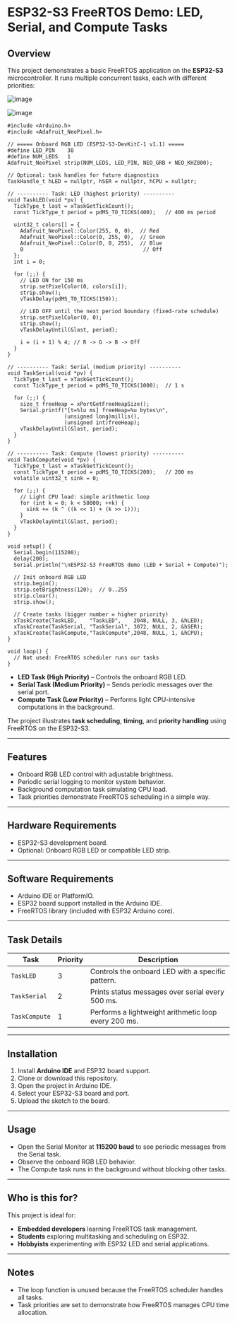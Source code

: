 # ESP32-S3 FreeRTOS Demo: LED, Serial, and Compute Tasks

## Overview
This project demonstrates a basic FreeRTOS application on the **ESP32-S3** microcontroller. It runs multiple concurrent tasks, each with different priorities:

![image](/images/board3.png)

![image](/images/exercise3.png)

``` 
#include <Arduino.h>
#include <Adafruit_NeoPixel.h>

// ===== Onboard RGB LED (ESP32-S3-DevKitC-1 v1.1) =====
#define LED_PIN    38
#define NUM_LEDS   1
Adafruit_NeoPixel strip(NUM_LEDS, LED_PIN, NEO_GRB + NEO_KHZ800);

// Optional: task handles for future diagnostics
TaskHandle_t hLED = nullptr, hSER = nullptr, hCPU = nullptr;

// ---------- Task: LED (highest priority) ----------
void TaskLED(void *pv) {
  TickType_t last = xTaskGetTickCount();
  const TickType_t period = pdMS_TO_TICKS(400);   // 400 ms period

  uint32_t colors[] = {
    Adafruit_NeoPixel::Color(255, 0, 0),  // Red
    Adafruit_NeoPixel::Color(0, 255, 0),  // Green
    Adafruit_NeoPixel::Color(0, 0, 255),  // Blue
    0                                      // Off
  };
  int i = 0;

  for (;;) {
    // LED ON for 150 ms
    strip.setPixelColor(0, colors[i]);
    strip.show();
    vTaskDelay(pdMS_TO_TICKS(150));

    // LED OFF until the next period boundary (fixed-rate schedule)
    strip.setPixelColor(0, 0);
    strip.show();
    vTaskDelayUntil(&last, period);

    i = (i + 1) % 4; // R -> G -> B -> Off
  }
}

// ---------- Task: Serial (medium priority) ----------
void TaskSerial(void *pv) {
  TickType_t last = xTaskGetTickCount();
  const TickType_t period = pdMS_TO_TICKS(1000);  // 1 s

  for (;;) {
    size_t freeHeap = xPortGetFreeHeapSize();
    Serial.printf("[t=%lu ms] freeHeap=%u bytes\n",
                  (unsigned long)millis(),
                  (unsigned int)freeHeap);
    vTaskDelayUntil(&last, period);
  }
}

// ---------- Task: Compute (lowest priority) ----------
void TaskCompute(void *pv) {
  TickType_t last = xTaskGetTickCount();
  const TickType_t period = pdMS_TO_TICKS(200);   // 200 ms
  volatile uint32_t sink = 0;

  for (;;) {
    // Light CPU load: simple arithmetic loop
    for (int k = 0; k < 50000; ++k) {
      sink += (k ^ ((k << 1) + (k >> 1)));
    }
    vTaskDelayUntil(&last, period);
  }
}

void setup() {
  Serial.begin(115200);
  delay(200);
  Serial.println("\nESP32-S3 FreeRTOS demo (LED + Serial + Compute)");

  // Init onboard RGB LED
  strip.begin();
  strip.setBrightness(120);  // 0..255
  strip.clear();
  strip.show();

  // Create tasks (bigger number = higher priority)
  xTaskCreate(TaskLED,    "TaskLED",    2048, NULL, 3, &hLED);
  xTaskCreate(TaskSerial, "TaskSerial", 3072, NULL, 2, &hSER);
  xTaskCreate(TaskCompute,"TaskCompute",2048, NULL, 1, &hCPU);
}

void loop() {
  // Not used: FreeRTOS scheduler runs our tasks
}

``` 

- **LED Task (High Priority)** – Controls the onboard RGB LED.
- **Serial Task (Medium Priority)** – Sends periodic messages over the serial port.
- **Compute Task (Low Priority)** – Performs light CPU-intensive computations in the background.

The project illustrates **task scheduling**, **timing**, and **priority handling** using FreeRTOS on the ESP32-S3.

---

## Features
- Onboard RGB LED control with adjustable brightness.
- Periodic serial logging to monitor system behavior.
- Background computation task simulating CPU load.
- Task priorities demonstrate FreeRTOS scheduling in a simple way.

---

## Hardware Requirements
- ESP32-S3 development board.
- Optional: Onboard RGB LED or compatible LED strip.

---

## Software Requirements
- Arduino IDE or PlatformIO.
- ESP32 board support installed in the Arduino IDE.
- FreeRTOS library (included with ESP32 Arduino core).

---

## Task Details
| Task         | Priority | Description                                      |
|--------------|----------|--------------------------------------------------|
| `TaskLED`    | 3        | Controls the onboard LED with a specific pattern.|
| `TaskSerial` | 2        | Prints status messages over serial every 500 ms. |
| `TaskCompute`| 1        | Performs a lightweight arithmetic loop every 200 ms.|

---

## Installation
1. Install **Arduino IDE** and ESP32 board support.
2. Clone or download this repository.
3. Open the project in Arduino IDE.
4. Select your ESP32-S3 board and port.
5. Upload the sketch to the board.

---

## Usage
- Open the Serial Monitor at **115200 baud** to see periodic messages from the Serial task.
- Observe the onboard RGB LED behavior.
- The Compute task runs in the background without blocking other tasks.

---

## Who is this for?
This project is ideal for:
- **Embedded developers** learning FreeRTOS task management.
- **Students** exploring multitasking and scheduling on ESP32.
- **Hobbyists** experimenting with ESP32 LED and serial applications.

---

## Notes
- The loop function is unused because the FreeRTOS scheduler handles all tasks.
- Task priorities are set to demonstrate how FreeRTOS manages CPU time allocation.

